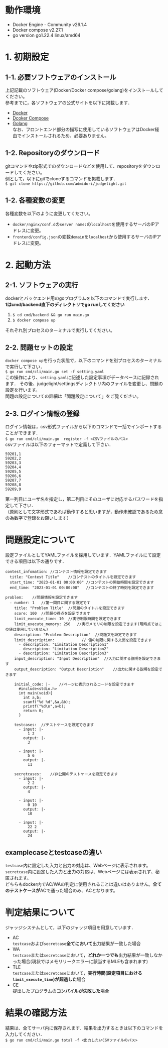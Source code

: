 # 動作環境
- Docker Engine - Community v26.1.4
- Docker compose v2.27.1  
- go version go1.22.4 linux/amd64  

# 1. 初期設定
## 1-1. 必要ソフトウェアのインストール
上記記載のソフトウェア(Docker/Docker compose/golang)をインストールしてください。    
参考までに，各ソフトウェアの公式サイトを以下に掲載します．
- [Docker](https://www.docker.com/ja-jp/)
- [Dcoker Compose](https://docs.docker.com/compose/)
- [Golang](https://go.dev/)  
なお、フロントエンド部分の描写に使用しているソフトウェアはDocker経由でインストールされるため、必要ありません。    

## 1-2. Repositoryのダウンロード
gitコマンドやzip形式でのダウンロードなどを使用して、repositoryをダウンロードしてください。  
例として，以下にgitでcloneするコマンドを掲載します．  
```$ git clone https://github.com/admidori/judgelight.git```

## 1-2. 各種変数の変更
各種変数を以下のように変更してください。  
- `docker/nginx/conf.d`の`server name:`の`localhost`を使用するサーバのIPアドレスに変更。  
- `frontend/config.json`の変数`domain`を`localhost`から使用するサーバのIPアドレスに変更。　　

# 2. 起動方法
## 2-1. ソフトウェアの実行
dockerとバックエンド用のgoプログラムを以下のコマンドで実行します．  
**1はcmd/backend直下のディレクトリでgo runしてください**

1. ```$ cd cmd/backend && go run main.go```
2. ```$ docker compose up```

それぞれ別プロセスのターミナルで実行してください。  

## 2-2. 問題セットの設定
`docker compose up`を行った状態で，以下のコマンドを別プロセスのターミナルで実行して下さい．  
```$ go run cmd/cli/main.go set -f setting.yaml```  
この操作により、`setting.yaml`に記述した設定事項がデータベースに記録されます．
その後、judgelight/settingsディレクトリ内のファイルを変更し、問題の設定を行います。  
問題の設定についての詳細は「問題設定について」をご覧ください。  

## 2-3. ログイン情報の登録
ログイン情報は，csv形式ファイルから以下のコマンドで一括でインポートすることができます．  
```$ go run cmd/cli/main.go  register -f <CSVファイルのパス>```  
csvファイルは以下のフォーマットで定義して下さい．
```
59201,1
59202,2
59203,3
59204,4
59205,5
59206,6
59207,7
59208,8
59209,9
```
第一列目にユーザ名を指定し，第二列目にそのユーザに対応するパスワードを指定して下さい．  
（原則として文字形式であれば動作すると思いますが，動作未確認であるため念の為数字で登録をお願いします）

# 問題設定について
設定ファイルとしてYAMLファイルを採用しています．YAMLファイルにて設定できる項目は以下の通りです．
```
contest_infomation: //コンテスト情報を設定できます
  title: "Contest Title"    //コンテストのタイトルを設定できます
  start_time: "2023-01-01 00:00:00" //コンテストの開始時間を設定できます
  end_time: "2023-01-01 00:00:00"   //コンテストの終了時刻を設定できます

problem:    //問題情報を設定できます
  - number: 1   //第一問目に関する設定です
    title: "Problem Title"  //問題のタイトルを設定できます
    score: 100  //問題の得点を設定できます
    limit_execute_time: 10  //実行制限時間を設定できます
    limit_execute_memory: 256   //実行メモリの制限を設定できます(現時点ではこの値は使用していません)
    description: "Problem Description"  //問題文を設定できます
    limit_description:            // 値の制限に関する文面を設定できます
      - description: "Limitation Description1"
      - description: "Limitation Description2"
      - description: "Limitation Description3"
    input_description: "Input Description"  //入力に関する説明を設定できます
    output_description: "Output Description"    //出力に関する説明を設定できます

    initial_code: |-    //ページに表示されるコードを設定できます
      #include<stdio.h>
      int main(void){
        int a,b;
        scanf("%d %d",&a,&b);
        printf("%d\n",a+b);
        return 0;
      }

    testcases:  //テストケースを設定できます
      - input: |- 
          1 2
        output: |-
          3

      - input: |- 
          5 6
        output: |-
          11

    secretcases:    //非公開のテストケースを設定できます
      - input: |- 
          2 2
        output: |-
          4

      - input: |- 
          0 10
        output: |-
          10

      - input: |- 
          22 2
        output: |-
          24
```


## examplecaseとtestcaseの違い
`testcase`内に設定した入力と出力の対応は、Webページに表示されます。  
`secretcase`内に設定した入力と出力の対応は、Webページには表示されず、秘匿されます。  
どちらもdocker内でAC/WAの判定に使用されることは違いはありません。**全てのテストケースが**ACで通った場合のみ、ACとなります。

# 判定結果について
ジャッジシステムとして，以下のジャッジ項目を用意しています．  
- AC  
`testcase`および`secretcase`**全てにおいて**出力結果が一致した場合
- WA  
`testcase`または`secretcase`において，**どれか一つでも**出力結果が一致しなかった場合(現状ではメモリリークエラーに該当するMLEも含まれます)
- TLE  
`testcase`または`secretcase`において，**実行時間(設定項目における`limit_execute_time`)が超過した**場合
- CE  
提出したプログラムの**コンパイルが失敗した**場合  

# 結果の確認方法
結果は、全てサーバ内に保存されます．結果を出力するときは以下のコマンドを入力してください．  
```$ go run cmd/cli/main.go total -f <出力したいCSVファイルのパス>```
